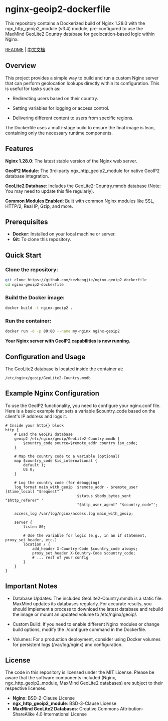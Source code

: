 # nginx-geoip2-dockerfile
This repository contains a Dockerized build of Nginx 1.28.0 with the ngx_http_geoip2_module (v3.4) module, pre-configured to use the MaxMind GeoLite2 Country database for geolocation-based logic within Nginx.

[README](README.md) | [中文文档](README.zh-CN.md)

## Overview 
This project provides a simple way to build and run a custom Nginx server that can perform geolocation lookups directly within its configuration. This is useful for tasks such as:

* Redirecting users based on their country.

* Setting variables for logging or access control.

* Delivering different content to users from specific regions.

The Dockerfile uses a multi-stage build to ensure the final image is lean, containing only the necessary runtime components.

## Features
**Nginx 1.28.0**: The latest stable version of the Nginx web server.

**GeoIP2 Module**: The 3rd-party ngx_http_geoip2_module for native GeoIP2 database integration.

**GeoLite2 Database**: Includes the GeoLite2-Country.mmdb database (Note: You may need to update this file regularly).

**Common Modules Enabled**: Built with common Nginx modules like SSL, HTTP/2, Real IP, Gzip, and more.

## Prerequisites
* **Docker**: Installed on your local machine or server.
* **Git**: To clone this repository.

## Quick Start
### Clone the repository:
```bash
git clone https://github.com/kezhengjie/nginx-geoip2-dockerfile  
cd nginx-geoip2-dockerfile
```

### Build the Docker image:

```bash
docker build -t nginx-geoip2 .
```
### Run the container:

```bash
docker run -d -p 80:80 --name my-nginx nginx-geoip2
```
**Your Nginx server with GeoIP2 capabilities is now running.**


## Configuration and Usage
The GeoLite2 database is located inside the container at:

```
/etc/nginx/geoip/GeoLite2-Country.mmdb
```
## Example Nginx Configuration
To use the GeoIP2 functionality, you need to configure your nginx.conf file. Here is a basic example that sets a variable $country_code based on the client's IP address and logs it.

```nginx
# Inside your http{} block
http {
    # Load the GeoIP2 database
    geoip2 /etc/nginx/geoip/GeoLite2-Country.mmdb {
        $country_code source=$remote_addr country iso_code;
    }

    # Map the country code to a variable (optional)
    map $country_code $is_international {
        default 1;
        US 0;
    }

    # Log the country code (for debugging)
    log_format main_with_geoip '$remote_addr - $remote_user [$time_local] "$request" '
                               '$status $body_bytes_sent "$http_referer" '
                               '"$http_user_agent" "$country_code"';

    access_log /var/log/nginx/access.log main_with_geoip;

    server {
        listen 80;

        # Use the variable for logic (e.g., in an if statement, proxy_set_header, etc.)
        location / {
            add_header X-Country-Code $country_code always;
            proxy_set_header X-Country-Code $country_code;
            # ... rest of your config
        }
    }
}
```

## Important Notes
* Database Updates: The included GeoLite2-Country.mmdb is a static file. MaxMind updates its databases regularly. For accurate results, you should implement a process to download the latest database and rebuild the image or mount an updated volume to /etc/nginx/geoip/.

* Custom Build: If you need to enable different Nginx modules or change build options, modify the ./configure command in the Dockerfile.

* Volumes: For a production deployment, consider using Docker volumes for persistent logs (/var/log/nginx) and configuration.

## License
The code in this repository is licensed under the MIT License. Please be aware that the software components included (Nginx, ngx_http_geoip2_module, MaxMind GeoLite2 databases) are subject to their respective licenses.

* **Nginx**: BSD-2-Clause License
* **ngx_http_geoip2_module**: BSD-3-Clause License
* **MaxMind GeoLite2 Databases**: Creative Commons Attribution-ShareAlike 4.0 International License
